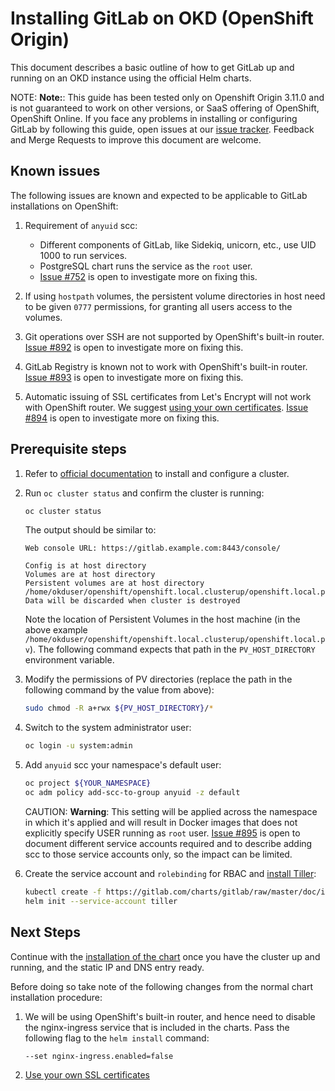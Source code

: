 # Installing GitLab on OKD (OpenShift Origin)

This document describes a basic outline of how to get GitLab up and running on
an OKD instance using the official Helm charts.

NOTE: **Note:**:
This guide has been tested only on Openshift Origin 3.11.0 and is not guaranteed
to work on other versions, or SaaS offering of OpenShift, OpenShift Online.
If you face any problems in installing or configuring GitLab by following this
guide, open issues at our [issue tracker](https://gitlab.com/charts/gitlab/issues).
Feedback and Merge Requests to improve this document are welcome.

## Known issues

The following issues are known and expected to be applicable to GitLab
installations on OpenShift:

1. Requirement of `anyuid` scc:

    - Different components of GitLab, like Sidekiq, unicorn, etc., use UID 1000 to run services.
    - PostgreSQL chart runs the service as the `root` user.
    - [Issue #752](https://gitlab.com/charts/gitlab/issues/752) is open to investigate more on fixing this.

1. If using `hostpath` volumes, the persistent volume directories in host need to
   be given `0777` permissions, for granting all users access to the volumes.
1. Git operations over SSH are not supported by OpenShift's built-in router.
   [Issue #892](https://gitlab.com/charts/gitlab/issues/892) is open to
   investigate more on fixing this.
1. GitLab Registry is known not to work with OpenShift's built-in router.
   [Issue #893](https://gitlab.com/charts/gitlab/issues/893) is open to
   investigate more on fixing this.
1. Automatic issuing of SSL certificates from Let's Encrypt will not work with
   OpenShift router. We suggest [using your own certificates](../tls.md#option-2-use-your-own-wildcard-certificate).
   [Issue #894](https://gitlab.com/charts/gitlab/issues/894) is open to
   investigate more on fixing this.

## Prerequisite steps

1. Refer to [official documentation](https://www.okd.io/download.html#oc-platforms)
   to install and configure a cluster.
1. Run `oc cluster status` and confirm the cluster is running:

    ```bash
    oc cluster status
    ```

    The output should be similar to:

    ```
    Web console URL: https://gitlab.example.com:8443/console/

    Config is at host directory
    Volumes are at host directory
    Persistent volumes are at host directory /home/okduser/openshift/openshift.local.clusterup/openshift.local.pv
    Data will be discarded when cluster is destroyed
    ```

    Note the location of Persistent Volumes in the host machine (in the above example
    `/home/okduser/openshift/openshift.local.clusterup/openshift.local.pv`).
    The following command expects that path in the `PV_HOST_DIRECTORY` environment variable.

1. Modify the permissions of PV directories (replace the path in the following
   command by the value from above):

    ```bash
    sudo chmod -R a+rwx ${PV_HOST_DIRECTORY}/*
    ```

1. Switch to the system administrator user:

    ```bash
    oc login -u system:admin
    ```

1. Add `anyuid` scc your namespace's default user:

    ```bash
    oc project ${YOUR_NAMESPACE}
    oc adm policy add-scc-to-group anyuid -z default
    ```

    CAUTION: **Warning**:
    This setting will be applied across the namespace in which it's applied 
    and will result in Docker images that does not explicitly specify USER 
    running as `root` user.
    [Issue #895](https://gitlab.com/charts/gitlab/issues/895) is open to
    document different service accounts required and to describe adding scc to
    those service accounts only, so the impact can be limited.

1. Create the service account and `rolebinding` for RBAC and [install Tiller](../tools.md#helm):

    ```bash
    kubectl create -f https://gitlab.com/charts/gitlab/raw/master/doc/installation/examples/rbac-config.yaml
    helm init --service-account tiller
    ```

## Next Steps

Continue with the [installation of the chart](../deployment.md) once you have
the cluster up and running, and the static IP and DNS entry ready.

Before doing so take note of the following changes from the normal chart
installation procedure:

1. We will be using OpenShift's built-in router, and hence need to disable
   the nginx-ingress service that is included in the charts. Pass the following
   flag to the `helm install` command:

      ```bash
      --set nginx-ingress.enabled=false
      ```

1. [Use your own SSL certificates](../tls.md#option-2-use-your-own-wildcard-certificate)
